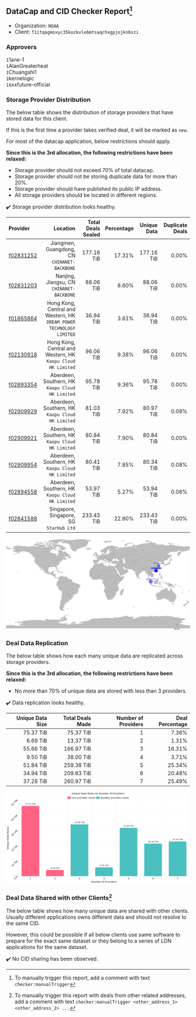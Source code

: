 ## DataCap and CID Checker Report[^1]
 - Organization: `NOAA`
 - Client: `f1itqagmoxyc35kozkvle6mtsaqchxgpjojkn6szi`
### Approvers
`1`1ane-1<br/>`1`AlanGreaterheat<br/>`1`Chuangshi1<br/>`1`kernelogic<br/>`1`sxxfuture-official


### Storage Provider Distribution
The below table shows the distribution of storage providers that have stored data for this client.

If this is the first time a provider takes verified deal, it will be marked as `new`.

For most of the datacap application, below restrictions should apply.

**Since this is the 3rd allocation, the following restrictions have been relaxed:**
 - Storage provider should not exceed 70% of total datacap.
 - Storage provider should not be storing duplicate data for more than 20%.
 - Storage provider should have published its public IP address.
 - All storage providers should be located in different regions.

✔️ Storage provider distribution looks healthy.

| Provider                                              |                                                                Location | Total Deals Sealed | Percentage | Unique Data | Duplicate Deals |
| :---------------------------------------------------- | ----------------------------------------------------------------------: | -----------------: | ---------: | ----------: | --------------: |
| [f02831252](https://filfox.info/en/address/f02831252) |                         Jiangmen, Guangdong, CN<br/>`CHINANET-BACKBONE` |         177.16 TiB |     17.31% |  177.16 TiB |           0.00% |
| [f02831203](https://filfox.info/en/address/f02831203) |                            Nanjing, Jiangsu, CN<br/>`CHINANET-BACKBONE` |          88.06 TiB |      8.60% |   88.06 TiB |           0.00% |
| [f01865864](https://filfox.info/en/address/f01865864) | Hong Kong, Central and Western, HK<br/>`DREAM POWER TECHNOLOGY LIMITED` |          36.94 TiB |      3.61% |   36.94 TiB |           0.00% |
| [f02130918](https://filfox.info/en/address/f02130918) |         Hong Kong, Central and Western, HK<br/>`Kaopu Cloud HK Limited` |          96.06 TiB |      9.38% |   96.06 TiB |           0.00% |
| [f02893354](https://filfox.info/en/address/f02893354) |                     Aberdeen, Southern, HK<br/>`Kaopu Cloud HK Limited` |          95.78 TiB |      9.36% |   95.78 TiB |           0.00% |
| [f02909929](https://filfox.info/en/address/f02909929) |                     Aberdeen, Southern, HK<br/>`Kaopu Cloud HK Limited` |          81.03 TiB |      7.92% |   80.97 TiB |           0.08% |
| [f02909921](https://filfox.info/en/address/f02909921) |                     Aberdeen, Southern, HK<br/>`Kaopu Cloud HK Limited` |          80.84 TiB |      7.90% |   80.84 TiB |           0.00% |
| [f02909954](https://filfox.info/en/address/f02909954) |                     Aberdeen, Southern, HK<br/>`Kaopu Cloud HK Limited` |          80.41 TiB |      7.85% |   80.34 TiB |           0.08% |
| [f02894558](https://filfox.info/en/address/f02894558) |                     Aberdeen, Southern, HK<br/>`Kaopu Cloud HK Limited` |          53.97 TiB |      5.27% |   53.94 TiB |           0.06% |
| [f02841588](https://filfox.info/en/address/f02841588) |                              Singapore, Singapore, SG<br/>`StarHub Ltd` |         233.43 TiB |     22.80% |  233.43 TiB |           0.00% |

<img src="https://raw.githubusercontent.com/data-preservation-programs/filplus-checker-assets/main/filecoin-project/filecoin-plus-large-datasets/issues/2243/1705846368575.png"/>

### Deal Data Replication
The below table shows how each many unique data are replicated across storage providers.


**Since this is the 3rd allocation, the following restrictions have been relaxed:**
- No more than 70% of unique data are stored with less than 3 providers.

✔️ Data replication looks healthy.

| Unique Data Size | Total Deals Made | Number of Providers | Deal Percentage |
| ---------------: | ---------------: | ------------------: | --------------: |
|        75.37 TiB |        75.37 TiB |                   1 |           7.36% |
|         6.69 TiB |        13.37 TiB |                   2 |           1.31% |
|        55.66 TiB |       166.97 TiB |                   3 |          16.31% |
|         9.50 TiB |        38.00 TiB |                   4 |           3.71% |
|        51.84 TiB |       259.38 TiB |                   5 |          25.34% |
|        34.94 TiB |       209.63 TiB |                   6 |          20.48% |
|        37.28 TiB |       260.97 TiB |                   7 |          25.49% |

<img src="https://raw.githubusercontent.com/data-preservation-programs/filplus-checker-assets/main/filecoin-project/filecoin-plus-large-datasets/issues/2243/1705846369027.png"/>

### Deal Data Shared with other Clients[^3]
The below table shows how many unique data are shared with other clients.
Usually different applications owns different data and should not resolve to the same CID.

However, this could be possible if all below clients use same software to prepare for the exact same dataset or they belong to a series of LDN applications for the same dataset.

✔️ No CID sharing has been observed.

[^1]: To manually trigger this report, add a comment with text `checker:manualTrigger`

[^2]: Deals from those addresses are combined into this report as they are specified with `checker:manualTrigger`

[^3]: To manually trigger this report with deals from other related addresses, add a comment with text `checker:manualTrigger <other_address_1> <other_address_2> ...`
